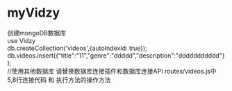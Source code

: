 # myVidzy

创建mongoDB数据库<br>
use Vidzy<br>
db.createCollection('videos',{autoIndexId: true});<br>
db.videos.insert({"title":"11","genre":"ddddd","description":"ddddddddddd"});<br>
//使用其他数据库 请替换数据库连接插件和数据库连接API  routes/videos.js中 5,8行连接代码  和 执行方法的操作方法

